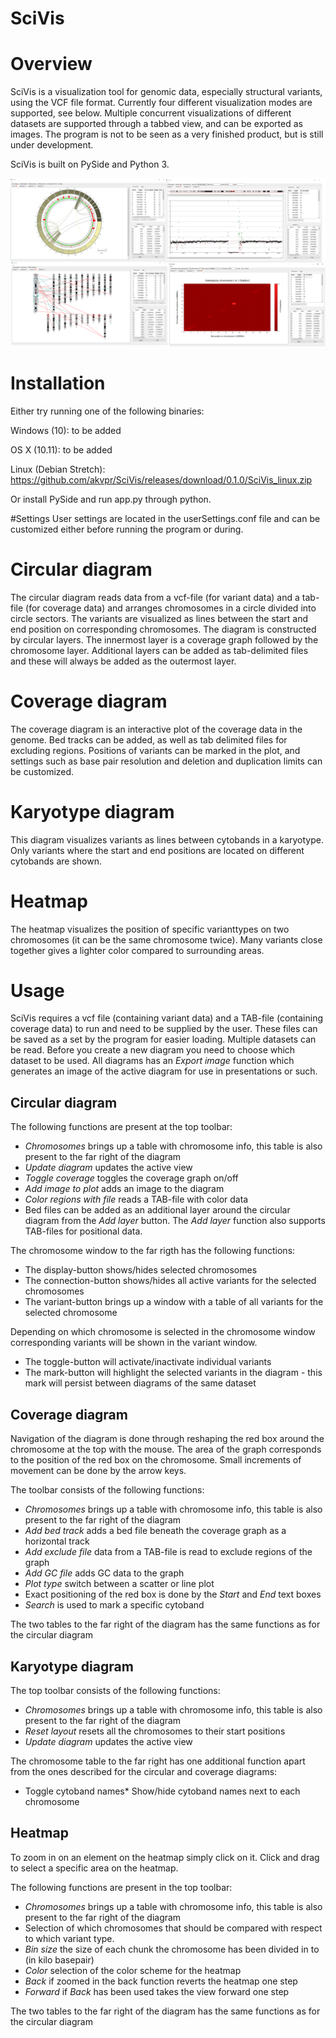 # SciVis

# Overview
SciVis is a visualization tool for genomic data, especially structural variants, using the VCF file format. Currently four different visualization modes are supported, see below. Multiple concurrent visualizations of different datasets are supported through a tabbed view, and can be exported as images. The program is not to be seen as a very finished product, but is still under development.

SciVis is built on PySide and Python 3.

![Montage!](/Screenshots/Montage.png)

# Installation
Either try running one of the following binaries:

Windows (10): to be added

OS X (10.11): to be added

Linux (Debian Stretch): https://github.com/akvpr/SciVis/releases/download/0.1.0/SciVis_linux.zip

Or install PySide and run app.py through python.

#Settings
User settings are located in the userSettings.conf file and can be customized either before running the program or during.

# Circular diagram
The circular diagram reads data from a vcf-file (for variant data) and a tab-file (for coverage data) and arranges chromosomes in a circle divided into circle sectors. The variants are visualized as lines between the start and end position on corresponding chromosomes.
The diagram is constructed by circular layers. The innermost layer is a coverage graph followed by the chromosome layer. Additional layers can be added as tab-delimited files and these will always be added as the outermost layer.

# Coverage diagram
The coverage diagram is an interactive plot of the coverage data in the genome. Bed tracks can be added, as well as tab delimited files for excluding regions. Positions of variants can be marked in the plot, and settings such as base pair resolution and deletion and duplication limits can be customized.

# Karyotype diagram
This diagram visualizes variants as lines between cytobands in a karyotype. Only variants where the start and end positions are located on different cytobands are shown.

# Heatmap
The heatmap visualizes the position of specific varianttypes on two chromosomes (it can be the same chromosome twice). 
Many variants close together gives a lighter color compared to surrounding areas.  

# Usage
SciVis requires a vcf file (containing variant data) and a TAB-file (containing coverage data) to run and need to be supplied by the user. These files can be saved as a set by the program for easier loading. Multiple datasets can be read. Before you create a new diagram you need to choose which dataset to be used.
All diagrams has an *Export image* function which generates an image of the active diagram for use in presentations or such.
## Circular diagram
The following functions are present at the top toolbar:
* *Chromosomes* brings up a table with chromosome info, this table is also present to the far right of the diagram
* *Update diagram* updates the active view
* *Toggle coverage* toggles the coverage graph on/off
* *Add image to plot* adds an image to the diagram
* *Color regions with file* reads a TAB-file with color data
* Bed files can be added as an additional layer around the circular diagram from the *Add layer* button. The *Add layer* function also supports TAB-files for positional data.

The chromosome window to the far rigth has the following functions:
* The display-button shows/hides selected chromosomes
* The connection-button shows/hides all active variants for the selected chromosomes
* The variant-button brings up a window with a table of all variants for the selected chromosome

Depending on which chromosome is selected in the chromosome window corresponding variants will be shown in the variant window.
* The toggle-button will activate/inactivate individual variants
* The mark-button will highlight the selected variants in the diagram - this mark will persist between diagrams of the same dataset

## Coverage diagram
Navigation of the diagram is done through reshaping the red box around the chromosome at the top with the mouse. The area of the graph corresponds to the position of the red box on the chromosome. Small increments of movement can be done by the arrow keys.

The toolbar consists of the following functions:
* *Chromosomes* brings up a table with chromosome info, this table is also present to the far right of the diagram
* *Add bed track* adds a bed file beneath the coverage graph as a horizontal track
* *Add exclude file* data from a TAB-file is read to exclude regions of the graph
* *Add GC file* adds GC data to the graph
* *Plot type* switch between a scatter or line plot
* Exact positioning of the red box is done by the *Start* and *End* text boxes
* *Search* is used to mark a specific cytoband

The two tables to the far right of the diagram has the same functions as for the circular diagram

## Karyotype diagram
The top toolbar consists of the following functions:
* *Chromosomes* brings up a table with chromosome info, this table is also present to the far right of the diagram
* *Reset layout* resets all the chromosomes to their start positions
* *Update diagram* updates the active view

The chromosome table to the far right has one additional function apart from the ones described for the circular and coverage diagrams:
* Toggle cytoband names* Show/hide cytoband names next to each chromosome

## Heatmap
To zoom in on an element on the heatmap simply click on it.
Click and drag to select a specific area on the heatmap.

The following functions are present in the top toolbar:
* *Chromosomes* brings up a table with chromosome info, this table is also present to the far right of the diagram
* Selection of which chromosomes that should be compared with respect to which variant type.
* *Bin size* the size of each chunk the chromosome has been divided in to (in kilo basepair)
* *Color* selection of the color scheme for the heatmap
* *Back* if zoomed in the back function reverts the heatmap one step
* *Forward* if *Back* has been used takes the view forward one step

The two tables to the far right of the diagram has the same functions as for the circular diagram
